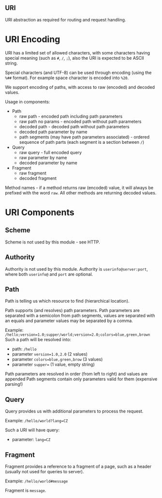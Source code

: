 URI
----
URI abstraction as required for routing and request handling.

# URI Encoding
URI has a limited set of allowed characters, with some characters having special meaning
(such as `#`, `/`, `;`), also the URI is expected to be ASCII string.

Special characters (and UTF-8) can be used through encoding (using the `%##` format).
For example space character is encoded into `%20`.

We support encoding of paths, with access to raw (encoded) and decoded values.

Usage in components:
- Path 
  - raw path - encoded path including path parameters
  - raw path no params - encoded path without path parameters
  - decoded path - decoded path without path parameters
  - decoded path parameter by name
  - path segments (may have path parameters associated) - ordered sequence
      of path parts (each segment is a section between `/`)
- Query
  - raw query - full encoded query
  - raw parameter by name
  - decoded parameter by name
- Fragment
  - raw fragment
  - decoded fragment

Method names - if a method returns raw (encoded) value,
it will always be prefixed with the word `raw`. All other 
methods are returning decoded values.

# URI Components
## Scheme
Scheme is not used by this module - see HTTP.

## Authority
Authority is not used by this module.
Authority is `userinfo@server:port`, where both `userinfo@` and `port` are optional.

## Path
Path is telling us which resource to find (hierarchical location).

Path supports (and resolves) path parameters.
Path parameters are separated with a semicolon from path segments, values are separated
with an equals and parameter values may be separated by a comma.

Example: `/hello;version=1.0;supper/world;version=2.0;colors=blue,green,brown`
Such a path will be resolved into:
- path: `/hello`
- parameter `version=1.0,2.0` (2 values)
- parameter `colors=blue,green,brow` (3 values)
- parameter `supper=` (1 value, empty string)

Path parameters are resolved in order (from left to right) and values are appended
Path segments contain only parameters valid for them (expensive parsing!)

## Query
Query provides us with additional parameters to process the request.

Example: `/hello/world?lang=CZ`

Such a URI will have query:
- parameter: `lang=CZ`

## Fragment
Fragment provides a reference to a fragment of a page, such as a header (usually not used for queries to server).

Example: `/hello/world#message`

Fragment is `message`.